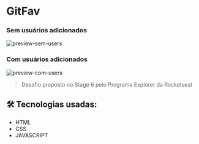 # GitFav

### Sem usuários adicionados

![preview-sem-users](https://user-images.githubusercontent.com/93404847/203132030-2a6938d2-435c-4eeb-8bed-892da6c558c0.jpeg)


### Com usuários adicionados

![preview-com-users](https://user-images.githubusercontent.com/93404847/203132052-dbe66fba-9e76-427b-ae89-8c1d81a569c8.jpeg)


> Desafio proposto no Stage 6 pelo Programa Explorer da Rocketseat

## 🛠 Tecnologias usadas:

- HTML
- CSS
- JAVASCRIPT
